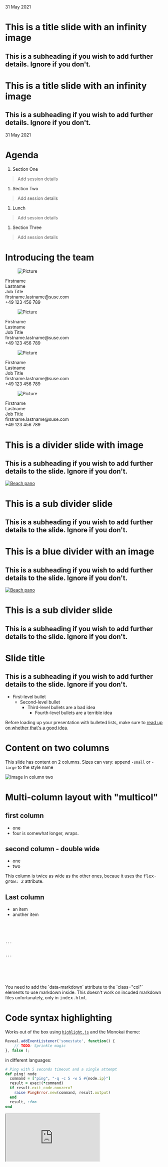 <!-- .slide: data-state="cover" id="cover-page" data-timing="20" -->
<div class="date-location">31 May 2021</div>

<div class="title">
    <h1>This is a title slide with an infinity image</h1>
    <h2>This is a subheading if you wish to add further details. Ignore if you don't.</h2>
</div>


<!-- .slide: data-state="cover-alternate" id="cover-page-alternate" data-timing="20" data-menu-title="Cover slide (alternate)" -->
<div class="title">
    <h1>This is a title slide with an infinity image</h1>
    <h2>This is a subheading if you wish to add further details. Ignore if you don't.</h2>
</div>

<div class="date-location">31 May 2021</div>


<!-- .slide: data-state="normal toc" id="agenda" data-timing="20s" data-menu-title="Agenda with one column" -->
#  Agenda

1. Section One
> Add session details

1. Section Two
> Add session details

1. Lunch
> Add session details

1. Section Three
> Add session details


<!-- .slide: data-state="normal contact" id="contact" data-timing="20s" data-menu-title="Contact" -->
# Introducing the team

<div class="contacts">
  <div class="contact midnight">
    <figure class="picture">
      <img data-src="../images/SUSE/user-placeholder.png" alt="Picture" />
    </figure>
    <div class="name">Firstname<br/>Lastname</div>
    <div class="job">Job Title</div>
    <div class="email">firstname.lastname@suse.com</div>
    <div class="phone">+49 123 456 789</div>
  </div>

  <div class="contact">
    <figure class="picture">
      <img data-src="../images/SUSE/user-placeholder.png" alt="Picture" />
    </figure>
    <div class="name">Firstname<br/>Lastname</div>
    <div class="job">Job Title</div>
    <div class="email">firstname.lastname@suse.com</div>
    <div class="phone">+49 123 456 789</div>
  </div>

  <div class="contact waterhole">
    <figure class="picture">
      <img data-src="../images/SUSE/user-placeholder.png" alt="Picture" />
    </figure>
    <div class="name">Firstname<br/>Lastname</div>
    <div class="job">Job Title</div>
    <div class="email">firstname.lastname@suse.com</div>
    <div class="phone">+49 123 456 789</div>
  </div>

  <div class="contact persimon">
    <figure class="picture">
      <img data-src="../images/SUSE/user-placeholder.png" alt="Picture" />
    </figure>
    <div class="name">Firstname<br/>Lastname</div>
    <div class="job">Job Title</div>
    <div class="email">firstname.lastname@suse.com</div>
    <div class="phone">+49 123 456 789</div>
  </div>
</div>


<!-- .slide: data-state="divider" id="divider" data-timing="20s" data-menu-title="Divider with image" -->
# This is a divider slide with image

## This is a subheading if you wish to add further details to the slide. Ignore if you don't.

<a title="By Fraser Hart (http://www.hermitagebay.com) [GFDL (http://www.gnu.org/copyleft/fdl.html) or CC BY-SA 3.0 (http://creativecommons.org/licenses/by-sa/3.0)], via Wikimedia Commons" href="https://commons.wikimedia.org/wiki/File%3ABeach_pano.jpg">
    <img alt="Beach pano" src="images/beach-pano-16x9.jpg"/>
</a>


<!-- .slide: data-state="subdivider" id="subdivider" data-timing="20s" data-menu-title="Subdivider slide" -->
# This is a sub divider slide

## This is a subheading if you wish to add further details to the slide. Ignore if you don't.


<!-- .slide: data-state="divider blue" id="divider-blue" data-timing="20s" data-menu-title="Blue divider" -->
# This is a blue divider with an image

## This is a subheading if you wish to add further details to the slide. Ignore if you don't.

<a title="By Fraser Hart (http://www.hermitagebay.com) [GFDL (http://www.gnu.org/copyleft/fdl.html) or CC BY-SA 3.0 (http://creativecommons.org/licenses/by-sa/3.0)], via Wikimedia Commons" href="https://commons.wikimedia.org/wiki/File%3ABeach_pano.jpg">
    <img alt="Beach pano" src="images/beach-pano-16x9.jpg"/>
</a>


<!-- .slide: data-state="subdivider blue" id="subdivider-blue" data-timing="20s" data-menu-title="Blue subdivider slide" -->
# This is a sub divider slide

## This is a subheading if you wish to add further details to the slide. Ignore if you don't.


<!-- .slide: data-state="normal" id="nested-lists" data-timing="20s" data-menu-title="Standard text slide" -->
# Slide title

## This is a subheading if you wish to add further details to the slide. Ignore if you don't.

*   First-level bullet
    *   Second-level bullet
        *   Third-level bullets are a bad idea
            *   Fourth-level bullets are a terrible idea

Before loading up your presentation with bulleted lists, make sure to
[read up on whether that's a good idea](https://www.google.com/search?q=slides+bullets).


<!-- .slide: data-state="normal" id="columns" data-timing="20s" data-menu-title="Content on two columns" -->
# Content on two columns

This slide has content on 2 columns.
Sizes can vary: append `-small` or `-large` to the style name

<!-- .element class="column" -->

![Image in column two](../images/beach-pano-16x9.jpg)

<!-- .element class="column" -->


<!-- .slide: data-state="normal" id="multicolumn" -->
# Multi-column layout with "multicol"

<div class="multicol">
  <div class="col"  data-markdown>
    <h2>first column</h2>
    <ul>
    <li>one</li>
    <li>four is somewhat longer, wraps.</li>
    </ul>
  </div>
  <div class="col" style="flex-grow: 2;" data-markdown>
    <h2>second column - double wide</h2>
    <ul>
      <li>one</li>
      <li>two</li>
    </ul>
    This column is twice as wide as the other ones, becaue it
    uses the <tt>flex-grow: 2</tt> attribute.
  </div>
  <div class="col" data-markdown>
    <h2>Last column</h2>
    <ul>
      <li>an item</li>
      <li>another item</li>
    </ul>
  </div>
</div>
<div>
  <pre>
    <code class="html">
      <div class="multicol">
        <div class="col">...</div>
        <div class="col" style="flex-grow: 2;">...</div>
      </div>
    </code>
  </pre>
</div>
<div>
  You need to add the `data-markdown` attribute to the
  `class="col"` elements to use markdown inside. This doesn't work on incuded
  markdown files unfortunately, only in <tt>index.html</tt>.
</div>


<!-- .slide: data-state="normal" id="syntax-highlighting" -->
# Code syntax highlighting

Works out of the box using [`highlight.js`](https://highlightjs.org/)
and the Monokai theme:

```js
Reveal.addEventListener('somestate', function() {
    // TODO: Sprinkle magic
}, false );
```

in different languages:

```ruby
# Ping with 5 seconds timeout and a single attempt
def ping! node
  command = ["ping", "-q -c 5 -w 5 #{node.ip}"]
  result = exec!(*command)
  if result.exit_code.nonzero?
    raise PingError.new(command, result.output)
  end
  result, :foo
end
```


<!-- .slide: data-state="blank" class="full-screen" id="live-demo" data-menu-title="Live demo" -->
<!-- This will embed a terminal in the slide, so that you can do live demos from the CLI.  You need to have shellinabox installed and then run the bin/shellinabox wrapper script -->
<iframe src="http://localhost:4242" />


<!-- .slide: data-state="divider" id="full-screen-images" data-timing="10s" -->
# Full screen images


<!-- .slide: data-state="blank-slide" class="full-screen" id="full-screen-image-1" data-menu-title="Full screen image" data-timing="10s" -->
<a title="By Fraser Hart (http://www.hermitagebay.com) [GFDL (http://www.gnu.org/copyleft/fdl.html) or CC BY-SA 3.0 (http://creativecommons.org/licenses/by-sa/3.0)], via Wikimedia Commons" href="https://commons.wikimedia.org/wiki/File%3ABeach_pano.jpg">
    <img alt="Beach pano" src="images/beach-pano-16x9.jpg"/>
</a>
